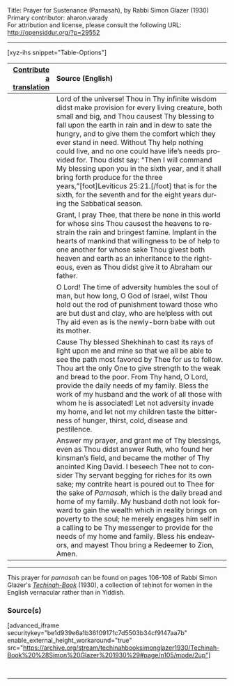 <html>
<head></head>
<body>
Title: Prayer for Sustenance (Parnasah), by Rabbi Simon Glazer (1930)<br />
Primary contributor: aharon.varady<br />
For attribution and license, please consult the following URL: <a href="http://opensiddur.org/?p=29552">http://opensiddur.org/?p=29552</a>
<p />
<hr />

[xyz-ihs snippet="Table-Options"]<table style="margin-left: auto; margin-right: auto;" class="draggable">
<thead><tr><th id="x" style="text-align: right;"><a href="/translate/" target="_blank" rel="noopener">Contribute a translation</a></th><th style="text-align: left;">Source (English)</th></tr></thead>
<tbody>
<tr><td style="vertical-align:top;">
<div class="liturgy" lang="he">

</span></div></td>
 
<td style="vertical-align:top;">
<div class="english" lang="en">
Lord of the universe! Thou in Thy infinite wisdom didst make provision for every living creature, both small and big, and Thou causest Thy blessing to fall upon the earth in rain and in dew to sate the hungry, and to give them the comfort which they ever stand in need. Without Thy help nothing could live, and no one could have life’s needs provided for. Thou didst say: “Then I will command My blessing upon you in the sixth year, and it shall bring forth produce for the three years,”[foot]Leviticus 25:21.[/foot] that is for the sixth, for the seventh and for the eight years during the Sabbatical season. 
</div></td></tr>


<tr><td style="vertical-align:top;">
<div class="liturgy" lang="he">

</span></div></td>
 
<td style="vertical-align:top;">
<div class="english" lang="en">
Grant, I pray Thee, that there be none in this world for whose sins Thou causest the heavens to restrain the rain and bringest famine. Implant in the hearts of mankind that willingness to be of help to one another for whose sake Thou givest both heaven and earth as an inheritance to the righteous, even as Thou didst give it to Abraham our father. 
</div></td></tr>


<tr><td style="vertical-align:top;">
<div class="liturgy" lang="he">

</span></div></td>
 
<td style="vertical-align:top;">
<div class="english" lang="en">
O Lord! The time of adversity humbles the soul of man, but how long, O God of Israel, wilst Thou hold out the rod of punishment toward those who are but dust and clay, who are helpless with out Thy aid even as is the newly-born babe with out its mother. 
</div></td></tr>


<tr><td style="vertical-align:top;">
<div class="liturgy" lang="he">

</span></div></td>
 
<td style="vertical-align:top;">
<div class="english" lang="en">
Cause Thy blessed Shekhinah to cast its rays of light upon me and mine so that we all be able to see the path most favored by Thee for us to follow. Thou art the only One to give strength to the weak and bread to the poor. From Thy hand, O Lord, provide the daily needs of my family. Bless the work of my husband and the work of all those with whom he is associated! Let not adversity invade my home, and let not my children taste the bitterness of hunger, thirst, cold, disease and pestilence. 
</div></td></tr>


<tr><td style="vertical-align:top;">
<div class="liturgy" lang="he">

</span></div></td>
 
<td style="vertical-align:top;">
<div class="english" lang="en">
Answer my prayer, and grant me of Thy blessings, even as Thou didst answer Ruth, who found her kinsman’s field, and became the mother of Thy anointed King David. I beseech Thee not to consider Thy servant begging for riches for its own sake; my contrite heart is poured out to Thee for the sake of <em>Parnasah</em>, which is the daily bread and home of my family. My husband doth not look forward to gain the wealth which in reality brings on poverty to the soul; he merely engages him self in a calling to be Thy messenger to provide for the needs of my home and family. Bless his endeavors, and mayest Thou bring a Redeemer to Zion, Amen.
</div></td></tr>
</tbody></table>

<hr />

This prayer for <em>parnasah</em> can be found on pages 106-108 of Rabbi Simon Glazer's <em><a href="http://opensiddur.org/?p=27979">Techinah-Book</a></em> (1930), a collection of teḥinot for women in the English vernacular rather than in Yiddish.

<h3>Source(s)</h3>

[advanced_iframe securitykey="be1d939e6a1b36109171c7d5503b34cf9147aa7b" enable_external_height_workaround="true" src="https://archive.org/stream/techinahbooksimonglazer1930/Techinah-Book%20%28Simon%20Glazer%201930%29#page/n105/mode/2up"]

&nbsp;

<hr />

&nbsp;
</body>
</html>
